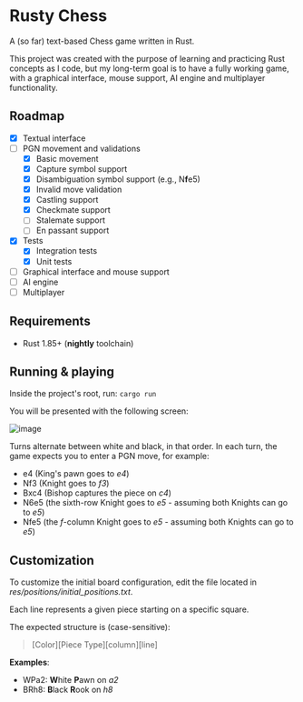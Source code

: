 # Rusty Chess
A (so far) text-based Chess game written in Rust.

This project was created with the purpose of learning and practicing Rust concepts as I code, but my long-term goal is to have a fully working game, with a graphical interface, mouse support, AI engine and multiplayer functionality.

## Roadmap
- [x] Textual interface
- [ ] PGN movement and validations
  - [x] Basic movement
  - [x] Capture symbol support
  - [x] Disambiguation symbol support (e.g., N**f**e5)
  - [x] Invalid move validation
  - [x] Castling support
  - [x] Checkmate support
  - [ ] Stalemate support
  - [ ] En passant support
- [x] Tests
  - [x] Integration tests
  - [x] Unit tests
- [ ] Graphical interface and mouse support
- [ ] AI engine
- [ ] Multiplayer

## Requirements
- Rust 1.85+ (**nightly** toolchain)

## Running & playing
Inside the project's root, run: `cargo run`

You will be presented with the following screen:

![image](https://github.com/user-attachments/assets/dca97cd6-d93e-44a7-b853-6bf3945f95dc)

Turns alternate between white and black, in that order. In each turn, the game expects you to enter a PGN move, for example:
- e4 (King's pawn goes to *e4*)
- Nf3 (Knight goes to *f3*)
- Bxc4 (Bishop captures the piece on *c4*)
- N6e5 (the sixth-row Knight goes to *e5* - assuming both Knights can go to *e5*)
- Nfe5 (the *f*-column Knight goes to *e5* - assuming both Knights can go to *e5*)

## Customization
To customize the initial board configuration, edit the file located in *res/positions/initial_positions.txt*.

Each line represents a given piece starting on a specific square.

The expected structure is (case-sensitive):<br>
> [Color][Piece Type][column][line]

**Examples**:
- WPa2: **W**hite **P**awn on *a2*
- BRh8: **B**lack **R**ook on *h8*
